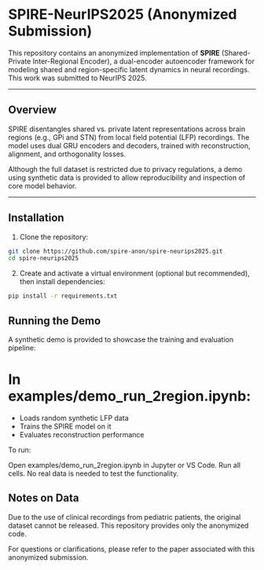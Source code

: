 # SPIRE-NeurIPS2025 (Anonymized Submission)

This repository contains an anonymized implementation of **SPIRE** (Shared-Private Inter-Regional Encoder), a dual-encoder autoencoder framework for modeling shared and region-specific latent dynamics in neural recordings. This work was submitted to NeurIPS 2025.

---

## Overview

SPIRE disentangles shared vs. private latent representations across brain regions (e.g., GPi and STN) from local field potential (LFP) recordings. The model uses dual GRU encoders and decoders, trained with reconstruction, alignment, and orthogonality losses.

Although the full dataset is restricted due to privacy regulations, a demo using synthetic data is provided to allow reproducibility and inspection of core model behavior.

---


## Installation

1. Clone the repository:
```bash
git clone https://github.com/spire-anon/spire-neurips2025.git
cd spire-neurips2025
```
2. Create and activate a virtual environment (optional but recommended), then install dependencies:

```bash
pip install -r requirements.txt
```

## Running the Demo
A synthetic demo is provided to showcase the training and evaluation pipeline:
# In examples/demo_run_2region.ipynb:
- Loads random synthetic LFP data
- Trains the SPIRE model on it
- Evaluates reconstruction performance

To run:

Open examples/demo_run_2region.ipynb in Jupyter or VS Code. Run all cells. No real data is needed to test the functionality.

## Notes on Data
Due to the use of clinical recordings from pediatric patients, the original dataset cannot be released. This repository provides only the anonymized code.


For questions or clarifications, please refer to the paper associated with this anonymized submission.